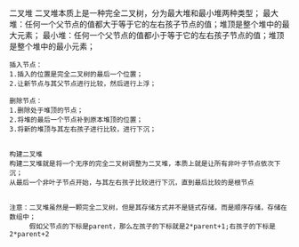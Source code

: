 二叉堆
    二叉堆本质上是一种完全二叉树，分为最大堆和最小堆两种类型；
    最大堆：任何一个父节点的值都大于等于它的左右孩子节点的值；堆顶是整个堆中的最大元素；
    最小堆：任何一个父节点的值都小于等于它的左右孩子节点的值；堆顶是整个堆中的最小元素；

    插入节点：
    1.插入的位置是完全二叉树的最后一个位置；
    2.让新节点与其父节点进行比较，然后进行上浮；

    删除节点：
    1.删除处于堆顶的节点；
    2.将堆的最后一个节点补到原本堆顶的位置；
    3.将新的堆顶与其左右孩子进行比较，进行下沉；


    构建二叉堆
    构建二叉堆就是将一个无序的完全二叉树调整为二叉堆，本质上就是让所有非叶子节点依次下沉；
    从最后一个非叶子节点开始，与其左右孩子比较进行下沉，直到最后比较的是根节点


    注意：二叉堆虽然是一颗完全二叉树，但是其存储方式并不是链式存储，而是顺序存储，存储在数组中；
         假如父节点的下标是parent，那么左孩子的下标就是2*parent+1;右孩子的下标是2*parent+2









